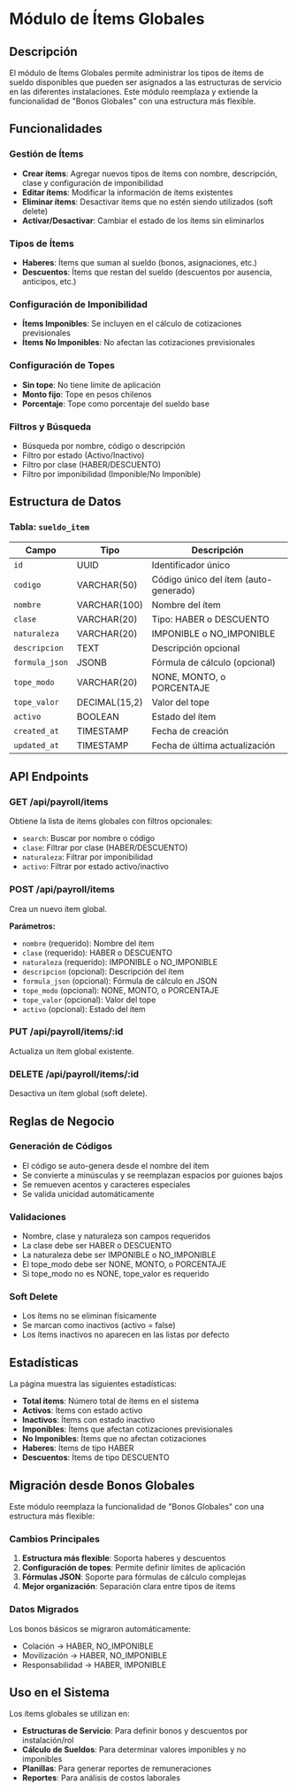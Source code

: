 # Módulo de Ítems Globales

## Descripción

El módulo de Ítems Globales permite administrar los tipos de ítems de sueldo disponibles que pueden ser asignados a las estructuras de servicio en las diferentes instalaciones. Este módulo reemplaza y extiende la funcionalidad de "Bonos Globales" con una estructura más flexible.

## Funcionalidades

### Gestión de Ítems
- **Crear ítems**: Agregar nuevos tipos de ítems con nombre, descripción, clase y configuración de imponibilidad
- **Editar ítems**: Modificar la información de ítems existentes
- **Eliminar ítems**: Desactivar ítems que no estén siendo utilizados (soft delete)
- **Activar/Desactivar**: Cambiar el estado de los ítems sin eliminarlos

### Tipos de Ítems
- **Haberes**: Ítems que suman al sueldo (bonos, asignaciones, etc.)
- **Descuentos**: Ítems que restan del sueldo (descuentos por ausencia, anticipos, etc.)

### Configuración de Imponibilidad
- **Ítems Imponibles**: Se incluyen en el cálculo de cotizaciones previsionales
- **Ítems No Imponibles**: No afectan las cotizaciones previsionales

### Configuración de Topes
- **Sin tope**: No tiene límite de aplicación
- **Monto fijo**: Tope en pesos chilenos
- **Porcentaje**: Tope como porcentaje del sueldo base

### Filtros y Búsqueda
- Búsqueda por nombre, código o descripción
- Filtro por estado (Activo/Inactivo)
- Filtro por clase (HABER/DESCUENTO)
- Filtro por imponibilidad (Imponible/No Imponible)

## Estructura de Datos

### Tabla: `sueldo_item`

| Campo | Tipo | Descripción |
|-------|------|-------------|
| `id` | UUID | Identificador único |
| `codigo` | VARCHAR(50) | Código único del ítem (auto-generado) |
| `nombre` | VARCHAR(100) | Nombre del ítem |
| `clase` | VARCHAR(20) | Tipo: HABER o DESCUENTO |
| `naturaleza` | VARCHAR(20) | IMPONIBLE o NO_IMPONIBLE |
| `descripcion` | TEXT | Descripción opcional |
| `formula_json` | JSONB | Fórmula de cálculo (opcional) |
| `tope_modo` | VARCHAR(20) | NONE, MONTO, o PORCENTAJE |
| `tope_valor` | DECIMAL(15,2) | Valor del tope |
| `activo` | BOOLEAN | Estado del ítem |
| `created_at` | TIMESTAMP | Fecha de creación |
| `updated_at` | TIMESTAMP | Fecha de última actualización |

## API Endpoints

### GET /api/payroll/items
Obtiene la lista de ítems globales con filtros opcionales:
- `search`: Buscar por nombre o código
- `clase`: Filtrar por clase (HABER/DESCUENTO)
- `naturaleza`: Filtrar por imponibilidad
- `activo`: Filtrar por estado activo/inactivo

### POST /api/payroll/items
Crea un nuevo ítem global.

**Parámetros:**
- `nombre` (requerido): Nombre del ítem
- `clase` (requerido): HABER o DESCUENTO
- `naturaleza` (requerido): IMPONIBLE o NO_IMPONIBLE
- `descripcion` (opcional): Descripción del ítem
- `formula_json` (opcional): Fórmula de cálculo en JSON
- `tope_modo` (opcional): NONE, MONTO, o PORCENTAJE
- `tope_valor` (opcional): Valor del tope
- `activo` (opcional): Estado del ítem

### PUT /api/payroll/items/:id
Actualiza un ítem global existente.

### DELETE /api/payroll/items/:id
Desactiva un ítem global (soft delete).

## Reglas de Negocio

### Generación de Códigos
- El código se auto-genera desde el nombre del ítem
- Se convierte a minúsculas y se reemplazan espacios por guiones bajos
- Se remueven acentos y caracteres especiales
- Se valida unicidad automáticamente

### Validaciones
- Nombre, clase y naturaleza son campos requeridos
- La clase debe ser HABER o DESCUENTO
- La naturaleza debe ser IMPONIBLE o NO_IMPONIBLE
- El tope_modo debe ser NONE, MONTO, o PORCENTAJE
- Si tope_modo no es NONE, tope_valor es requerido

### Soft Delete
- Los ítems no se eliminan físicamente
- Se marcan como inactivos (activo = false)
- Los ítems inactivos no aparecen en las listas por defecto

## Estadísticas

La página muestra las siguientes estadísticas:
- **Total ítems**: Número total de ítems en el sistema
- **Activos**: Ítems con estado activo
- **Inactivos**: Ítems con estado inactivo
- **Imponibles**: Ítems que afectan cotizaciones previsionales
- **No Imponibles**: Ítems que no afectan cotizaciones
- **Haberes**: Ítems de tipo HABER
- **Descuentos**: Ítems de tipo DESCUENTO

## Migración desde Bonos Globales

Este módulo reemplaza la funcionalidad de "Bonos Globales" con una estructura más flexible:

### Cambios Principales
1. **Estructura más flexible**: Soporta haberes y descuentos
2. **Configuración de topes**: Permite definir límites de aplicación
3. **Fórmulas JSON**: Soporte para fórmulas de cálculo complejas
4. **Mejor organización**: Separación clara entre tipos de ítems

### Datos Migrados
Los bonos básicos se migraron automáticamente:
- Colación → HABER, NO_IMPONIBLE
- Movilización → HABER, NO_IMPONIBLE
- Responsabilidad → HABER, IMPONIBLE

## Uso en el Sistema

Los ítems globales se utilizan en:
- **Estructuras de Servicio**: Para definir bonos y descuentos por instalación/rol
- **Cálculo de Sueldos**: Para determinar valores imponibles y no imponibles
- **Planillas**: Para generar reportes de remuneraciones
- **Reportes**: Para análisis de costos laborales
